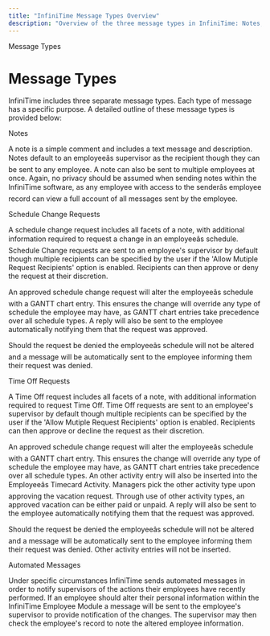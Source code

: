 ```yaml
---
title: "InfiniTime Message Types Overview"
description: "Overview of the three message types in InfiniTime: Notes, Schedule Change Requests, and their purposes."
---
```


Message Types

# Message Types

InfiniTime includes three separate message types. Each type of message has a specific purpose. A detailed outline of these message types is provided below:

Notes

A note is a simple comment and includes a text message and description. Notes default to an employeeâs supervisor as the recipient though they can be sent to any employee. A note can also be sent to multiple employees at once. Again, no privacy should be assumed when sending notes within the InfiniTime software, as any employee with access to the senderâs employee record can view a full account of all messages sent by the employee.

Schedule Change Requests

A schedule change request includes all facets of a note, with additional information required to request a change in an employeeâs schedule. Schedule Change requests are sent to an employee's supervisor by default though multiple recipients can be specified by the user if the 'Allow Mutiple Request Recipients' option is enabled. Recipients can then approve or deny the request at their discretion.

An approved schedule change request will alter the employeeâs schedule with a GANTT chart entry. This ensures the change will override any type of schedule the employee may have, as GANTT chart entries take precedence over all schedule types. A reply will also be sent to the employee automatically notifying them that the request was approved.

Should the request be denied the employeeâs schedule will not be altered and a message will be automatically sent to the employee informing them their request was denied.

Time Off Requests

A Time Off request includes all facets of a note, with additional information required to request Time Off. Time Off requests are sent to an employee's supervisor by default though multiple recipients can be specified by the user if the 'Allow Mutiple Request Recipients' option is enabled. Recipients can then approve or decline the request as their discretion.

An approved schedule change request will alter the employeeâs schedule with a GANTT chart entry. This ensures the change will override any type of schedule the employee may have, as GANTT chart entries take precedence over all schedule types. An other activity entry will also be inserted into the Employeeâs Timecard Activity. Managers pick the other activity type upon approving the vacation request. Through use of other activity types, an approved vacation can be either paid or unpaid. A reply will also be sent to the employee automatically notifying them that the request was approved.

Should the request be denied the employeeâs schedule will not be altered and a message will be automatically sent to the employee informing them their request was denied. Other activity entries will not be inserted.

Automated Messages

Under specific circumstances InfiniTime sends automated messages in order to notify supervisors of the actions their employees have recently performed. If an employee should alter their personal information within the InfiniTime Employee Module a message will be sent to the employee's supervisor to provide notification of the changes. The supervisor may then check the employee's record to note the altered employee information.
